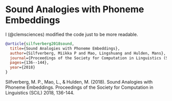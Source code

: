 # Sound Analogies with Phoneme Embeddings

I (@clemsciences) modified the code just to be more readable.

```bibtex
@article{silfverberg2018sound,
  title={Sound Analogies with Phoneme Embeddings},
  author={Silfverberg, Miikka P and Mao, Lingshuang and Hulden, Mans},
  journal={Proceedings of the Society for Computation in Linguistics (SCiL) 2018},
  pages={136--144},
  year={2018}
}
```



Silfverberg, M. P., Mao, L., & Hulden, M. (2018). Sound Analogies with Phoneme Embeddings. Proceedings of the Society for Computation in Linguistics (SCiL) 2018, 136-144.